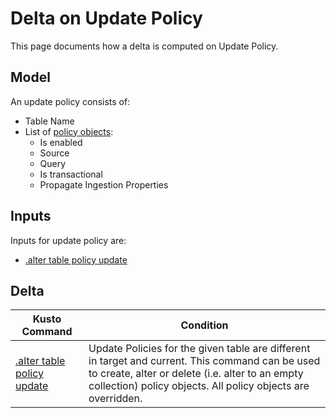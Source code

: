 # Delta on Update Policy

This page documents how a delta is computed on Update Policy.

## Model

An update policy consists of:

* Table Name
* List of [policy objects](https://docs.microsoft.com/en-us/azure/data-explorer/kusto/management/updatepolicy#the-update-policy-object):
    * Is enabled
    * Source
    * Query
    * Is transactional
    * Propagate Ingestion Properties

## Inputs

Inputs for update policy are:

* [.alter table policy update](https://docs.microsoft.com/en-us/azure/data-explorer/kusto/management/update-policy#alter-update-policy)

## Delta

Kusto Command|Condition
-|-
[.alter table policy update](https://docs.microsoft.com/en-us/azure/data-explorer/kusto/management/update-policy#alter-update-policy)|Update Policies for the given table are different in target and current.  This command can be used to create, alter or delete (i.e. alter to an empty collection) policy objects.  All policy objects are overridden.